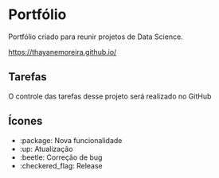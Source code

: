 # Portfólio

Portfólio criado para reunir projetos de Data Science.

https://thayanemoreira.github.io/

## Tarefas

O controle das tarefas desse projeto será realizado no GitHub

## Ícones

<ul>
    <li>:package: Nova funcionalidade</li>
    <li>:up: Atualização</li>
    <li>:beetle: Correção de bug</li>
    <li>:checkered_flag: Release</li>
</ul>
